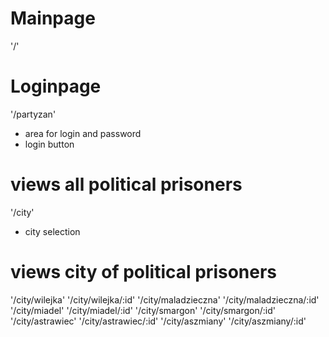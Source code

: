 # Mainpage

'/'

# Loginpage

'/partyzan'

- area for login and password
- login button

# views all political prisoners

'/city'

- city selection

# views city of political prisoners

'/city/wilejka'
'/city/wilejka/:id'
'/city/maladzieczna'
'/city/maladzieczna/:id'
'/city/miadel'
'/city/miadel/:id'
'/city/smargon'
'/city/smargon/:id'
'/city/astrawiec'
'/city/astrawiec/:id'
'/city/aszmiany'
'/city/aszmiany/:id'

